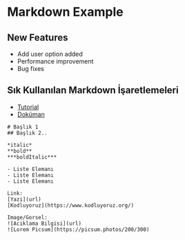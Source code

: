 # Markdown Example

## New Features
- Add user option added
- Performance improvement
- Bug fixes

## Sık Kullanılan Markdown İşaretlemeleri
- [Tutorial](https://commonmark.org/help/tutorial/index.html)
- [Doküman](https://commonmark.org/help/)
```
# Başlık 1
## Başlık 2.. 

*italic* 
**bold**
***boldItalic***

- Liste Elemanı
- Liste Elemanı
- Liste Elemanı

Link:
[Yazi](url)
[Kodluyoruz](https://www.kodluyoruz.org/)

Image/Gorsel:
![Aciklama Bilgisi](url)
![Lorem Picsum](https://picsum.photos/200/300)

```
